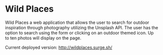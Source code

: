 # Wild Places
Wild Places a web application that allows the user to search for outdoor inspiration through photography utilizing the Unsplash API. The user has the option to search using the form or clicking on an outdoor themed icon. Up to ten photos will display on the page.

Current deployed version: http://wildplaces.surge.sh/
